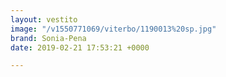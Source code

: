```yaml
---
layout: vestito
image: "/v1550771069/viterbo/1190013%20sp.jpg"
brand: Sonia-Pena
date: 2019-02-21 17:53:21 +0000

---
```

